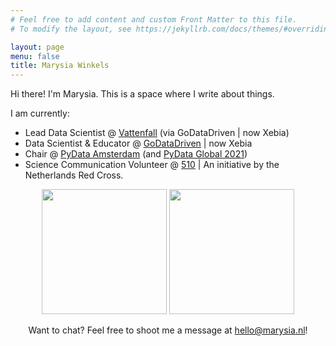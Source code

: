 ```yaml
---
# Feel free to add content and custom Front Matter to this file.
# To modify the layout, see https://jekyllrb.com/docs/themes/#overriding-theme-defaults

layout: page
menu: false
title: Marysia Winkels
---
```



Hi there! I'm Marysia. This is a space where I write about things. 

I am currently: 
* Lead Data Scientist @ [Vattenfall](https://vattenfall.com) (via GoDataDriven \| now Xebia)
* Data Scientist & Educator @ [GoDataDriven](https://godatadriven.com) \| now Xebia
* Chair @ [PyData Amsterdam](http://amsterdam.pydata.org) (and [PyData Global 2021](https://pydata.org/global2021/))
* Science Communication Volunteer @ [510](https://510.global) \| An initiative by the Netherlands Red Cross.

<center> 
<p>
  <img src="../assets/dogsds-round.png" height="200" />
  <img src="../assets/vhto-round.png" height="200" /> 
</p>
</center>


<!--![](../assets/dogsds-round.png)

![](../assets/vhto-round.png) -->

<center> 
Want to chat? Feel free to shoot me a message at <a href="mailto:hello@marysia.nl">hello@marysia.nl</a>!
</center>
